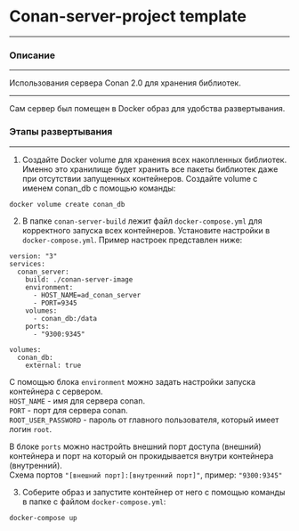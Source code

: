 # Conan-server-project template
___
### Описание
___
Использования сервера Conan 2.0 для хранения библиотек.
___
Сам сервер был помещен в Docker образ для удобства развертывания.

### Этапы развертывания
___
1. Создайте Docker volume для хранения всех накопленных библиотек.
Именно это хранилище будет хранить все пакеты библиотек даже при отсутствии запущенных контейнеров.
Создайте volume с именем conan_db с помощью команды:
```
docker volume create conan_db
```
2. В папке ```conan-server-build``` лежит файл ```docker-compose.yml``` для корректного запуска всех контейнеров.
Установите настройки в ```docker-compose.yml```.
Пример настроек представлен ниже:
```
version: "3"
services:
  conan_server:
    build: ./conan-server-image
    environment:
      - HOST_NAME=ad_conan_server
      - PORT=9345
    volumes:
      - conan_db:/data
    ports:
      - "9300:9345"

volumes:
  conan_db:
    external: true
```

С помощью блока ```environment``` можно задать настройки запуска контейнера с сервером.  
```HOST_NAME``` - имя для сервера conan.  
```PORT``` - порт для сервера conan.  
```ROOT_USER_PASSWORD``` - пароль от главного пользователя, который имеет логин ```root```.  

В блоке ```ports``` можно настройть внешний порт доступа (внешний) контейнера
и порт на который он прокидывается внутри контейнера (внутренний).  
Схема портов ```"[внешний порт]:[внутренний порт]"```, пример: ```"9300:9345"```  

3. Соберите образ и запустите контейнер от него с помощью команды
в папке с файлом ```docker-compose.yml```:
```
docker-compose up
```